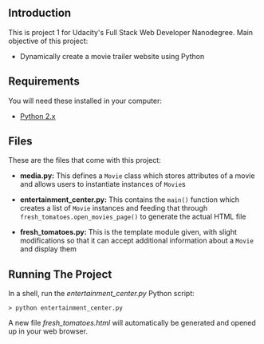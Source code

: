 ## Introduction

This is project 1 for Udacity's Full Stack Web Developer Nanodegree. Main objective of this project:

* Dynamically create a movie trailer website using Python 

## Requirements

You will need these installed in your computer:

* [Python 2.x](https://www.python.org/downloads/)

## Files

These are the files that come with this project:

* **media.py:** This defines a `Movie` class which stores attributes of a movie and allows users to instantiate instances of `Movie`s

* **entertainment_center.py:** This contains the `main()` function which creates a list of `Movie` instances and feeding that through `fresh_tomatoes.open_movies_page()` to generate the actual HTML file

* **fresh_tomatoes.py:** This is the template module given, with slight modifications so that it can accept additional information about a `Movie` and display them

## Running The Project

In a shell, run the *entertainment_center.py* Python script:

    > python entertainment_center.py
	
A new file *fresh_tomatoes.html* will automatically be generated and opened up in your web browser.	